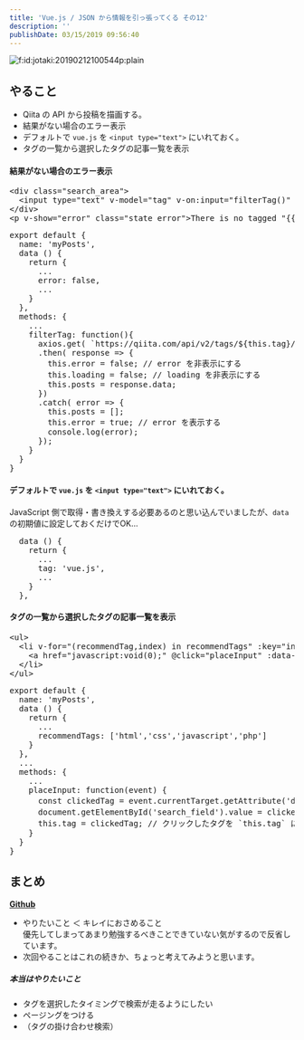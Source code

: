 ```yaml
---
title: 'Vue.js / JSON から情報を引っ張ってくる その12'
description: ''
publishDate: 03/15/2019 09:56:40
---
```


<p><span itemscope itemtype="http://schema.org/Photograph"><img src="/images/hatena/20190212100544.png" alt="f:id:jotaki:20190212100544p:plain" title="f:id:jotaki:20190212100544p:plain" class="hatena-fotolife" itemprop="image"></span></p>

<h2>やること</h2>

<ul>
<li>Qiita の API から投稿を描画する。</li>
<li>結果がない場合のエラー表示</li>
<li>デフォルトで <code>vue.js</code> を <code>&lt;input type="text"&gt;</code> にいれておく。</li>
<li>タグの一覧から選択したタグの記事一覧を表示</li>
</ul>

<h4>結果がない場合のエラー表示</h4>

<pre class="code lang-html" data-lang="html" data-unlink><span class="synIdentifier">&lt;</span><span class="synStatement">div</span><span class="synIdentifier"> </span><span class="synType">class</span><span class="synIdentifier">=</span><span class="synConstant">&quot;search_area&quot;</span><span class="synIdentifier">&gt;</span>
  <span class="synIdentifier">&lt;</span><span class="synStatement">input</span><span class="synIdentifier"> </span><span class="synType">type</span><span class="synIdentifier">=</span><span class="synConstant">&quot;text&quot;</span><span class="synIdentifier"> v-model=</span><span class="synConstant">&quot;tag&quot;</span><span class="synIdentifier"> v-on:input=</span><span class="synConstant">&quot;filterTag()&quot;</span><span class="synIdentifier"> </span><span class="synType">name</span><span class="synIdentifier">=</span><span class="synConstant">&quot;&quot;</span><span class="synIdentifier"> </span><span class="synType">value</span><span class="synIdentifier">=</span><span class="synConstant">&quot;&quot;</span><span class="synIdentifier"> placeholder=</span><span class="synConstant">&quot;tag search&quot;</span><span class="synIdentifier">&gt;</span>
<span class="synIdentifier">&lt;/</span><span class="synStatement">div</span><span class="synIdentifier">&gt;</span>
<span class="synIdentifier">&lt;</span><span class="synStatement">p</span><span class="synIdentifier"> v-show=</span><span class="synConstant">&quot;error&quot;</span><span class="synIdentifier"> </span><span class="synType">class</span><span class="synIdentifier">=</span><span class="synConstant">&quot;state error&quot;</span><span class="synIdentifier">&gt;</span>There is no tagged &quot;{{tag}}&quot; posts.<span class="synIdentifier">&lt;/</span><span class="synStatement">p</span><span class="synIdentifier">&gt;</span>
</pre>

<pre class="code lang-javascript" data-lang="javascript" data-unlink><span class="synStatement">export</span> <span class="synStatement">default</span> <span class="synIdentifier">{</span>
  name: <span class="synConstant">'myPosts'</span>,
  data () <span class="synIdentifier">{</span>
    <span class="synStatement">return</span> <span class="synIdentifier">{</span>
      ...
      error: <span class="synConstant">false</span>,
      ...
    <span class="synIdentifier">}</span>
  <span class="synIdentifier">}</span>,
  methods: <span class="synIdentifier">{</span>
    ...
    filterTag: <span class="synIdentifier">function</span>()<span class="synIdentifier">{</span>
      axios.get( `https:<span class="synComment">//qiita.com/api/v2/tags/${this.tag}/items` )</span>
      .then( response =&gt; <span class="synIdentifier">{</span>
        <span class="synIdentifier">this</span>.error = <span class="synConstant">false</span>; <span class="synComment">// error を非表示にする</span>
        <span class="synIdentifier">this</span>.loading = <span class="synConstant">false</span>; <span class="synComment">// loading を非表示にする</span>
        <span class="synIdentifier">this</span>.posts = response.data;
      <span class="synIdentifier">}</span>)
      .<span class="synStatement">catch</span>( error =&gt; <span class="synIdentifier">{</span>
        <span class="synIdentifier">this</span>.posts = <span class="synIdentifier">[]</span>;
        <span class="synIdentifier">this</span>.error = <span class="synConstant">true</span>; <span class="synComment">// error を表示する</span>
        console.log(error);
      <span class="synIdentifier">}</span>);
    <span class="synIdentifier">}</span>
  <span class="synIdentifier">}</span>
<span class="synIdentifier">}</span>
</pre>

<h4>デフォルトで <code>vue.js</code> を <code>&lt;input type="text"&gt;</code> にいれておく。</h4>

<p>JavaScript 側で取得・書き換えする必要あるのと思い込んでいましたが、<code>data</code> の初期値に設定しておくだけでOK...</p>

<pre class="code lang-javascript" data-lang="javascript" data-unlink>  data () <span class="synIdentifier">{</span>
    <span class="synStatement">return</span> <span class="synIdentifier">{</span>
      ...
      tag: <span class="synConstant">'vue.js'</span>,
      ...
    <span class="synIdentifier">}</span>
  <span class="synIdentifier">}</span>,
</pre>

<h4>タグの一覧から選択したタグの記事一覧を表示</h4>

<pre class="code lang-html" data-lang="html" data-unlink><span class="synIdentifier">&lt;</span><span class="synStatement">ul</span><span class="synIdentifier">&gt;</span>
  <span class="synIdentifier">&lt;</span><span class="synStatement">li</span><span class="synIdentifier"> v-</span><span class="synType">for</span><span class="synIdentifier">=</span><span class="synConstant">&quot;(recommendTag,index) in recommendTags&quot;</span><span class="synIdentifier"> :key=</span><span class="synConstant">&quot;index&quot;</span><span class="synIdentifier">&gt;</span>
    <span class="synIdentifier">&lt;</span><span class="synStatement">a</span><span class="synIdentifier"> </span><span class="synType">href</span><span class="synIdentifier">=</span><span class="synConstant">&quot;javascript:void(0);&quot;</span><span class="synIdentifier"> @click=</span><span class="synConstant">&quot;placeInput&quot;</span><span class="synIdentifier"> :</span><span class="synType">data</span><span class="synIdentifier">-tag=</span><span class="synConstant">&quot;recommendTag&quot;</span><span class="synIdentifier">&gt;</span><span class="synUnderlined">{{recommendTag}}</span><span class="synIdentifier">&lt;/</span><span class="synStatement">a</span><span class="synIdentifier">&gt;</span>
  <span class="synIdentifier">&lt;/</span><span class="synStatement">li</span><span class="synIdentifier">&gt;</span>
<span class="synIdentifier">&lt;/</span><span class="synStatement">ul</span><span class="synIdentifier">&gt;</span>
</pre>

<pre class="code lang-javascript" data-lang="javascript" data-unlink><span class="synStatement">export</span> <span class="synStatement">default</span> <span class="synIdentifier">{</span>
  name: <span class="synConstant">'myPosts'</span>,
  data () <span class="synIdentifier">{</span>
    <span class="synStatement">return</span> <span class="synIdentifier">{</span>
      ...
      recommendTags: <span class="synIdentifier">[</span><span class="synConstant">'html'</span>,<span class="synConstant">'css'</span>,<span class="synConstant">'javascript'</span>,<span class="synConstant">'php'</span><span class="synIdentifier">]</span>
    <span class="synIdentifier">}</span>
  <span class="synIdentifier">}</span>,
  ...
  methods: <span class="synIdentifier">{</span>
    ...
    placeInput: <span class="synIdentifier">function</span>(<span class="synStatement">event</span>) <span class="synIdentifier">{</span>
      <span class="synStatement">const</span> clickedTag = <span class="synStatement">event</span>.currentTarget.getAttribute(<span class="synConstant">'data-tag'</span>); <span class="synComment">// クリックしたタグの取得</span>
      <span class="synStatement">document</span>.getElementById(<span class="synConstant">'search_field'</span>).value = clickedTag; <span class="synComment">// クリックしたタグをinputに入れる</span>
      <span class="synIdentifier">this</span>.tag = clickedTag; <span class="synComment">// クリックしたタグを `this.tag` に定義</span>
    <span class="synIdentifier">}</span>
  <span class="synIdentifier">}</span>
<span class="synIdentifier">}</span>
</pre>

<h2>まとめ</h2>

<p><a href="https://github.com/yuheijotaki/vue-study_20190312"><strong>Github</strong></a></p>

<ul>
<li>やりたいこと ＜ キレイにおさめること<br/>
優先してしまってあまり勉強するべきことできていない気がするので反省しています。</li>
<li>次回やることはこれの続きか、ちょっと考えてみようと思います。</li>
</ul>

<h5>本当はやりたいこと</h5>

<ul>
<li>タグを選択したタイミングで検索が走るようにしたい</li>
<li>ページングをつける</li>
<li>（タグの掛け合わせ検索）</li>
</ul>
